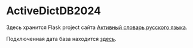# ActiveDictDB2024

Здесь хранится Flask project сайта [Активный словарь русского языка](http://maryleyas.pythonanywhere.com).

Подключенная дата база находится [здесь](https://drive.google.com/file/d/102QYzou96dMTWrNOt5dAHSBXj-TznDhI/view?usp=sharing).
